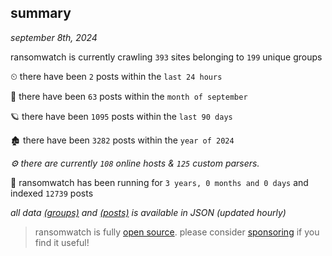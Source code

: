 
## summary
_september 8th, 2024_

ransomwatch is currently crawling `393` sites belonging to `199` unique groups

⏲ there have been `2` posts within the `last 24 hours`

🦈 there have been `63` posts within the `month of september`

🪐 there have been `1095` posts within the `last 90 days`

🏚 there have been `3282` posts within the `year of 2024`

_⚙️ there are currently `108` online hosts & `125` custom parsers._

🦕 ransomwatch has been running for `3 years, 0 months and 0 days` and indexed `12739` posts

_all data  [(groups)](http://ransomwhat.telemetry.ltd/groups) and [(posts)](http://ransomwhat.telemetry.ltd/posts) is available in JSON (updated hourly)_

> ransomwatch is fully [open source](https://github.com/joshhighet/ransomwatch#ransomwatch--). please consider [sponsoring](https://github.com/sponsors/joshhighet) if you find it useful!
